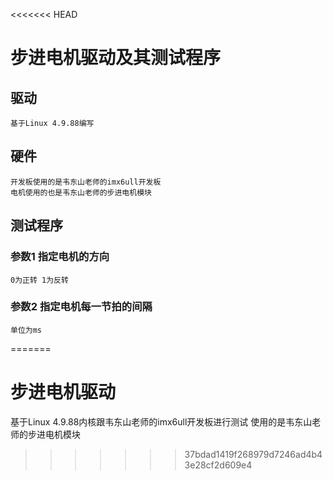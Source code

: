 <<<<<<< HEAD
# **步进电机驱动及其测试程序**

## **驱动**
    基于Linux 4.9.88编写
## **硬件**
    开发板使用的是韦东山老师的imx6ull开发板
    电机使用的也是韦东山老师的步进电机模块
## **测试程序**
###  **参数1 指定电机的方向**
    0为正转 1为反转
### **参数2 指定电机每一节拍的间隔**
    单位为ms
=======
# 步进电机驱动

基于Linux 4.9.88内核跟韦东山老师的imx6ull开发板进行测试
使用的是韦东山老师的步进电机模块
>>>>>>> 37bdad1419f268979d7246ad4b43e28cf2d609e4
